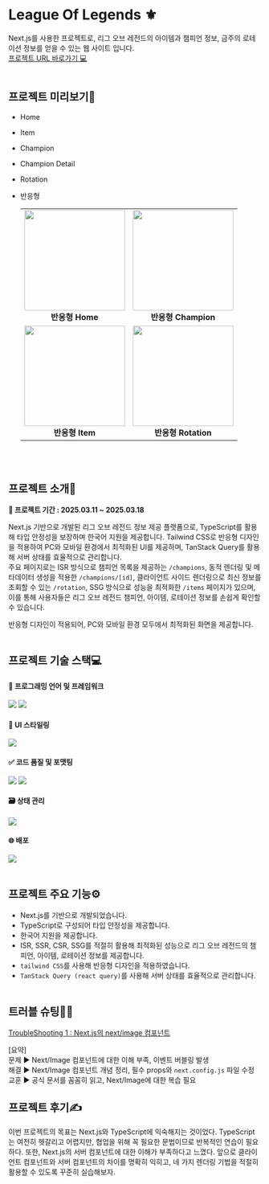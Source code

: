 # League Of Legends ⚜️

Next.js를 사용한 프로젝트로, 리그 오브 레전드의 아이템과 챔피언 정보, 금주의 로테이션 정보를 얻을 수 있는 웹 사이트 입니다.<br>
[프로젝트 URL 바로가기 💻](https://lol-champions-site.vercel.app/champions)
<br><br>

## 프로젝트 미리보기🧚

- Home

- Item

- Champion

- Champion Detail

- Rotation

- 반응형
  <table>
    <tr>
      <td align="center">
        <img src="./public/images/반응형마이페이지.png" width="200px"><br>
        <strong>반응형 Home</strong>
      </td>
      <td align="center">
        <img src="./public/images/반응형마이페이지.png" width="200px"><br>
        <strong>반응형 Champion</strong>
      </td>
    </tr>
    <tr>
      <td align="center">
        <img src="./public/images/반응형테스트.png" width="200px"><br>
        <strong>반응형 Item</strong>
      </td>
      <td align="center">
        <img src="./public/images/반응형결과.png" width="200px"><br>
        <strong>반응형 Rotation</strong>
      </td>
    </tr>
  </table>

  <br><br>

## 프로젝트 소개📄

**📆 프로젝트 기간 : 2025.03.11 ~ 2025.03.18**

Next.js 기반으로 개발된 리그 오브 레전드 정보 제공 플랫폼으로, TypeScript를 활용해 타입 안정성을 보장하며 한국어 지원을 제공합니다. Tailwind CSS로 반응형 디자인을 적용하여 PC와 모바일 환경에서 최적화된 UI를 제공하며, TanStack Query를 활용해 서버 상태를 효율적으로 관리합니다.<br/>
주요 페이지로는 ISR 방식으로 챔피언 목록을 제공하는 `/champions`, 동적 렌더링 및 메타데이터 생성을 적용한 `/champions/[id]`, 클라이언트 사이드 렌더링으로 최신 정보를 조회할 수 있는 `/rotation`, SSG 방식으로 성능을 최적화한 `/items` 페이지가 있으며, 이를 통해 사용자들은 리그 오브 레전드 챔피언, 아이템, 로테이션 정보를 손쉽게 확인할 수 있습니다.

반응형 디자인이 적용되어, PC와 모바일 환경 모두에서 최적화된 화면을 제공합니다.
<br><br>

## 프로젝트 기술 스택💻

#### 📌 프로그래밍 언어 및 프레임워크

<img src="https://img.shields.io/badge/Next.js-000?logo=nextdotjs&logoColor=fff&style=for-the-badge"> <img src="https://img.shields.io/badge/TypeScript-007ACC?style=for-the-badge&logo=typescript&logoColor=white">

#### 🎨 UI 스타일링

<img src="https://img.shields.io/badge/Tailwind_CSS-38B2AC?style=for-the-badge&logo=tailwind-css&logoColor=white">

#### ✅ 코드 품질 및 포맷팅

<img src="https://img.shields.io/badge/eslint-3A33D1?style=for-the-badge&logo=eslint&logoColor=white"> <img src="https://img.shields.io/badge/prettier-1A2C34?style=for-the-badge&logo=prettier&logoColor=F7BA3E">

#### 🗃️ 상태 관리

<img src="https://img.shields.io/badge/Tanstack Query-FF4154?style=for-the-badge&logo=TanstackQuery&logoColor=white">

#### 🌐 배포

<img src="https://img.shields.io/badge/Vercel-000000?style=for-the-badge&logo=vercel&logoColor=white">
<br><br>

## 프로젝트 주요 기능⚙️

- Next.js를 기반으로 개발되었습니다.
- TypeScript로 구성되어 타입 안정성을 제공합니다.
- 한국어 지원을 제공합니다.
- ISR, SSR, CSR, SSG를 적절히 활용해 최적화된 성능으로 리그 오브 레전드의 챔피언, 아이템, 로테이션 정보를 제공합니다.
- `tailwind CSS`를 사용해 반응형 디자인을 적용하였습니다.
- `TanStack Query (react query)`를 사용해 서버 상태를 효율적으로 관리합니다.
  <br><br>

## 트러블 슈팅🧑‍💻

[TroubleShooting 1 : Next.js의 next/image 컴포넌트](https://velog.io/@miiing_gaeng/LOL-%EC%B1%94%ED%94%BC%EC%96%B8-%EC%82%AC%EC%9D%B4%ED%8A%B8-TroubleShooting-1-Next.js%EC%9D%98-nextimage-%EC%BB%B4%ED%8F%AC%EB%84%8C%ED%8A%B8)

[요약]<br>
문제 ▶️ Next/Image 컴포넌트에 대한 이해 부족, 이벤트 버블링 발생
<br>해결 ▶️ Next/Image 컴포넌트 개념 정리, 필수 props와 `next.config.js` 파일 수정
<br>교훈 ▶️ 공식 문서를 꼼꼼히 읽고, Next/Image에 대한 복습 필요

## 프로젝트 후기✍️

이번 프로젝트의 목표는 Next.js와 TypeScript에 익숙해지는 것이었다. TypeScript는 여전히 헷갈리고 어렵지만, 협업을 위해 꼭 필요한 문법이므로 반복적인 연습이 필요하다. 또한, Next.js의 서버 컴포넌트에 대한 이해가 부족하다고 느꼈다. 앞으로 클라이언트 컴포넌트와 서버 컴포넌트의 차이를 명확히 익히고, 네 가지 렌더링 기법을 적절히 활용할 수 있도록 꾸준히 실습해보자.
